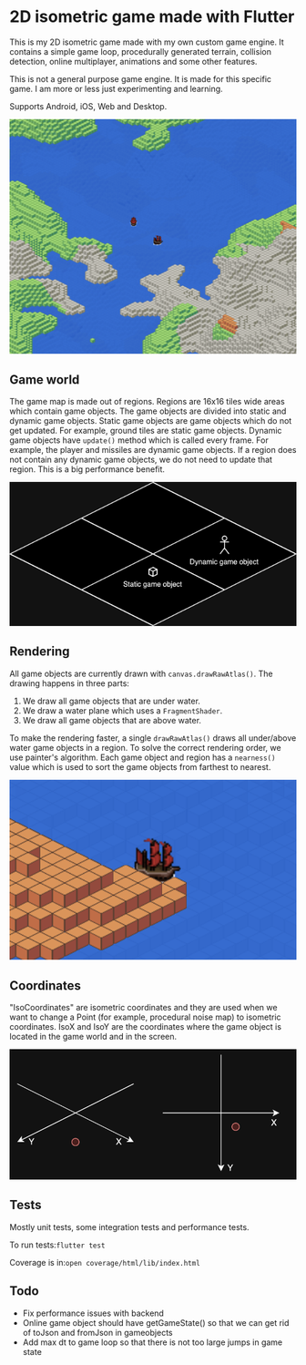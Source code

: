 # 2D isometric game made with Flutter
This is my 2D isometric game made with my own custom game engine. It contains a simple game loop,
procedurally generated terrain, collision detection, online multiplayer, animations and some other features.

This is not a general purpose game engine. It is made for this specific game. I am more or less just experimenting and learning.

Supports Android, iOS, Web and Desktop.

![screenshot.png](readme_images/screenshot.png)

## Game world
The game map is made out of regions. Regions are 16x16 tiles wide areas which contain game objects.
The game objects are divided into static and dynamic game objects.
Static game objects are game objects which do not get updated. For example, ground tiles are static game objects.
Dynamic game objects have ```update()``` method which is called every frame. For example, the player and missiles are dynamic game objects.
If a region does not contain any dynamic game objects, we do not need to update that region. This is a big performance benefit.

![game_world.png](readme_images/game_world.png)

## Rendering
All game objects are currently drawn with ```canvas.drawRawAtlas()```. The drawing happens in three parts:

1. We draw all game objects that are under water.
2. We draw a water plane which uses a ```FragmentShader```.
3. We draw all game objects that are above water.

To make the rendering faster, a single ```drawRawAtlas()``` draws all under/above water game objects in a region.
To solve the correct rendering order, we use painter's algorithm. Each game object and region
has a ```nearness()``` value which is used to sort the game objects from farthest to nearest.

![map_screenshot.png](readme_images/map_screenshot.png)
## Coordinates
"IsoCoordinates" are isometric coordinates and they are used when we want to change a Point (for example, procedural noise map) to isometric coordinates.
IsoX and IsoY are the coordinates where the game object is located in the game world and in the screen.

![coordinates.png](readme_images/coordinates.png)
## Tests
Mostly unit tests, some integration tests and performance tests.

To run tests:```flutter test```

Coverage is in:```open coverage/html/lib/index.html```

## Todo
- Fix performance issues with backend
- Online game object should have getGameState() so that we can get rid of toJson and fromJson in gameobjects
- Add max dt to game loop so that there is not too large jumps in game state